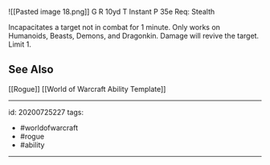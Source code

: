 ![[Pasted image 18.png]]
G 
R 10yd
T Instant
P 35e
Req: Stealth

Incapacitates a target not in combat for 1 minute. Only works on Humanoids, Beasts, Demons, and Dragonkin. Damage will revive the target. Limit 1.

## See Also
[[Rogue]]
[[World of Warcraft Ability Template]]

---

id: 20200725227
tags:
 - #worldofwarcraft
 - #rogue
 - #ability

---